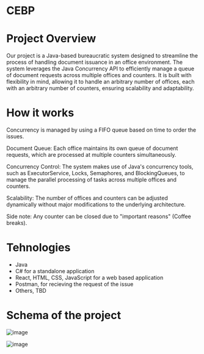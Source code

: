 # CEBP

# Project Overview

Our project is a Java-based bureaucratic system designed to streamline the process of handling document issuance in an office environment. The system leverages the Java Concurrency API to efficiently manage a queue of document requests across multiple offices and counters. It is built with flexibility in mind, allowing it to handle an arbitrary number of offices, each with an arbitrary number of counters, ensuring scalability and adaptability.

# How it works
Concurrency is managed by using a FIFO queue based on time to order the issues.


Document Queue: Each office maintains its own queue of document requests, which are processed at multiple counters simultaneously.

Concurrency Control: The system makes use of Java's concurrency tools, such as ExecutorService, Locks, Semaphores, and BlockingQueues, to manage the parallel processing of tasks across multiple offices and counters.

Scalability: The number of offices and counters can be adjusted dynamically without major modifications to the underlying architecture.

Side note: Any counter can be closed due to "important reasons" (Coffee breaks).


# Tehnologies 

- Java
- C# for a standalone application
- React, HTML, CSS, JavaScript for a web based application
- Postman, for recieving the request of the issue
- Others, TBD

# Schema of the project

![image](https://github.com/user-attachments/assets/f6c598d8-ebce-4929-87b9-dbd9cb53c5e3)


![image](https://github.com/user-attachments/assets/db860e30-4546-48ac-a7f2-34d1a4aa4d7b)
